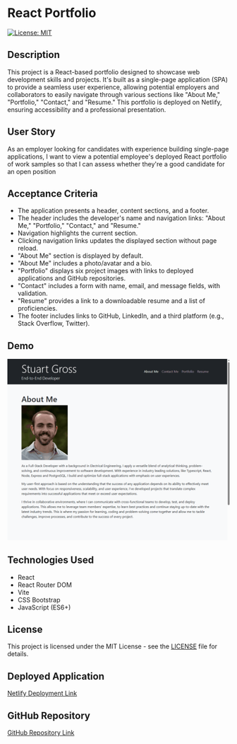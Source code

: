 # React Portfolio

[![License: MIT](https://img.shields.io/badge/License-MIT-yellow.svg)](https://opensource.org/licenses/MIT)

## Description

This project is a React-based portfolio designed to showcase web development skills and projects. It's built as a single-page application (SPA) to provide a seamless user experience, allowing potential employers and collaborators to easily navigate through various sections like "About Me," "Portfolio," "Contact," and "Resume." This portfolio is deployed on Netlify, ensuring accessibility and a professional presentation.

## User Story
As an employer looking for candidates with experience building single-page applications,
I want to view a potential employee's deployed React portfolio of work samples
so that I can assess whether they're a good candidate for an open position

## Acceptance Criteria

* The application presents a header, content sections, and a footer.
* The header includes the developer's name and navigation links: "About Me," "Portfolio," "Contact," and "Resume."
* Navigation highlights the current section.
* Clicking navigation links updates the displayed section without page reload.
* "About Me" section is displayed by default.
* "About Me" includes a photo/avatar and a bio.
* "Portfolio" displays six project images with links to deployed applications and GitHub repositories.
* "Contact" includes a form with name, email, and message fields, with validation.
* "Resume" provides a link to a downloadable resume and a list of proficiencies.
* The footer includes links to GitHub, LinkedIn, and a third platform (e.g., Stack Overflow, Twitter).

## Demo

![Portfolio Animation](./public/DEMO-GIF-Challenge12-REACT-Portfolio.gif)

## Technologies Used

* React
* React Router DOM
* Vite
* CSS Bootstrap
* JavaScript (ES6+)

## License

This project is licensed under the MIT License - see the [LICENSE](LICENSE) file for details.

## Deployed Application

[Netlify Deployment Link](https://end-to-end-by-stuart.netlify.app/)

## GitHub Repository

[GitHub Repository Link](https://github.com/sigros02/Module-12-Challenge-React-Portfolio)